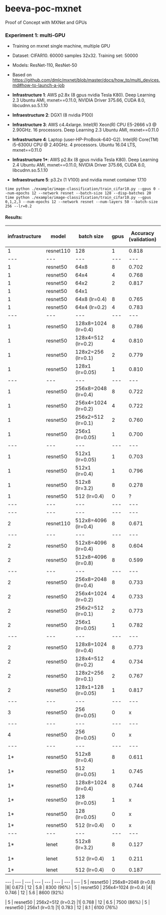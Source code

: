 # beeva-poc-mxnet
Proof of Concept with MXNet and GPUs

### Experiment 1: multi-GPU

* Training on mxnet single machine, multiple GPU
* Dataset: CIFAR10. 60000 samples 32x32. Training set: 50000
* Models: ResNet-110, ResNet-50

* Based on https://github.com/dmlc/mxnet/blob/master/docs/how_to/multi_devices.md#how-to-launch-a-job
* **Infrastructure 1**: AWS p2.8x (8 gpus nvidia Tesla K80). Deep Learning 2.3 Ubuntu AMI, mxnet==0.11.0, NVIDIA Driver 375.66, CUDA 8.0, libcudnn.so.5.1.10
* **Infraestructure 2**: DGX1 (8 nvidia P100)
* **Infrastructure 3**: AWS c4.4xlarge. Intel(R) Xeon(R) CPU E5-2666 v3 @ 2.90GHz. 16 processors. Deep Learning 2.3 Ubuntu AMI, mxnet==0.11.0
* **Infrastructure 4**: Laptop (user-HP-ProBook-640-G2). Intel(R) Core(TM) i5-6300U CPU @ 2.40GHz. 4 processors. Ubuntu 16.04 LTS,  mxnet==0.11.0
* **Infrastructure 1\***: AWS p2.8x (8 gpus nvidia Tesla K80). Deep Learning 2.4 Ubuntu AMI, mxnet==0.11.0, NVIDIA Driver 375.66, CUDA 8.0, libcudnn.so.5.1.10
* **Infraestructure 5**: p3.2x (1 V100) and nvidia mxnet container 17.10 

```
time python ./example/image-classification/train_cifar10.py --gpus 0 --num-epochs 12 --network resnet --batch-size 128 --disp-batches 20
time python ./example/image-classification/train_cifar10.py --gpus 0,1,2,3 --num-epochs 12 --network resnet --num-layers 50 --batch-size 256 --lr=0.2

```


#### Results:

| infrastructure | model | batch size | gpus | Accuracy (validation) | Epochs | Training time (s/epoch) | Throughput (samples/s)
| --- | --- | --- | --- | --- | --- | --- | ---
| 1 | resnet110 | 128 | 1 | 0.818 | 12 | 96.9 | 520
| --- | --- | --- | --- | --- | --- | --- | ---
| 1 | resnet50 | 64x8 | 8 | 0.702 | 12 | 8.1s | 6200 
| 1 | resnet50 | 64x4 | 4 | 0.768 | 12 | 13.8s | 3600
| 1 | resnet50 | 64x2 | 2 | 0.817 | 12 | 27.1s | 1800
| 1 | resnet50 | 64x1 |   |  |  |  | 
| 1 | resnet50 | 64x8 (lr=0.4) | 8 | 0.765 | 12 | 8.0s | 6200
| 1 | resnet50 | 64x4 (lr=0.2) | 4 | 0.783 | 12 | 13.8s | 3600
| --- | --- | --- | --- | --- | --- | --- | ---
| 1 | resnet50 | 128x8=1024 (lr=0.4) |8| 0.786 | 12 | 7.1 | 6800 (8-80%)
| 1 | resnet50 | 128x4=512 (lr=0.2) |4| 0.810 | 12 | 11.4 | 4300 (4-90%)
| 1 | resnet50 | 128x2=256 (lr=0.1) |2| 0.779 | 12 | 22.2 | 2200 (2-90%)
| 1 | resnet50 | 128x1 (lr=0.05) |1| 0.810 | 12 | 44.7 | 1100 (1-90%)
| --- | --- | --- | --- | --- | --- | --- | ---
| 1 | resnet50 | 256x8=2048 (lr=0.4) |8| 0.722 | 12 | 5.1 | 9400 (8-90%)
| 1 | resnet50 | 256x4=1024 (lr=0.2) |4| 0.722 | 12 | 9.8 | 5100 (4-90%)
| 1 | resnet50 | 256x2=512 (lr=0.1) |2| 0.760 | 12 | 19.4 | 2600 (2-90%)
| 1 | resnet50 | 256x1 (lr=0.05) |1| 0.700 | 12 | 38.5 | 1300 (1-95%)
| --- | --- | --- | --- | --- | --- | --- | ---
| 1 | resnet50 | 512x1 (lr=0.05) | 1 | 0.703 | 12 | 36.3 | 1400
| 1 | resnet50 | 512x1 (lr=0.4) | 1 | 0.796 | 12 | 36.0 | 1400
| 1 | resnet50 | 512x8 (lr=3.2) | 8 | 0.278 | 12 | 4.5 | 11000
| 1 | resnet50 | 512 (lr=0.4) | 0 | ? | 12 | 110.0 | 450
| --- | --- | --- | --- | --- | --- | --- | ---
| --- | --- | --- | --- | --- | --- | --- | ---
| 2 | resnet110 | 512x8=4096 (lr=0.4) |8| 0.671 | 12 | 4.4s | 11000 (80%)
| --- | --- | --- | --- | --- | --- | --- | ---
| 2 | resnet50 | 512x8=4096 (lr=0.4) |8| 0.604 | 12 | 2.1s | 24000 (70%)
| 2 | resnet50 | 512x8=4096 (lr=0.8) |8| 0.599 | 12 | 2.1s | 24000 (70%)
| --- | --- | --- | --- | --- | --- | --- | ---
| 2 | resnet50 | 256x8=2048 (lr=0.4) |8| 0.733 | 12 | 2.8s | 17000 (67%)
| 2 | resnet50 | 256x4=1024 (lr=0.2) |4| 0.733 | 12 | 3.4s | 15000
| 2 | resnet50 | 256x2=512 (lr=0.1) |2| 0.773 | 12 | 6.8s | 7500
| 2 | resnet50 | 256x1 (lr=0.05) |1| 0.782 | 12 | 13.9 | 2600
| --- | --- | --- | --- | --- | --- | --- | ---
| 2 | resnet50 | 128x8=1024 (lr=0.4) |8| 0.773 | 12 | 4.5 | 11000 (8-40%)
| 2 | resnet50 | 128x4=512 (lr=0.2) |4| 0.734 | 12 | 4.5 | 12000 (4-80%)
| 2 | resnet50 | 128x2=256 (lr=0.1) |2| 0.767 | 12 | 8.2 | 6100 (2-80%)
| 2 | resnet50 | 128x1=128 (lr=0.05) |1| 0.817 | 12 | 17.2 | 2900 (1-80%)
| --- | --- | --- | --- | --- | --- | --- | ---
| 3 | resnet50 | 256 (lr=0.05) |0| x | 12 | 152 | 340
| --- | --- | --- | --- | --- | --- | --- | ---
| 4 | resnet50 | 256 (lr=0.05) |0| x | 12 |  | 33
| --- | --- | --- | --- | --- | --- | --- | ---
| 1* | resnet50 | 512x8 (lr=0.4) | 8 | 0.611 | 12 | 5.0 | 10000 (8-95%)
| 1* | resnet50 | 512 (lr=0.05) | 1 | 0.745 | 12 | 37.1 | 1300 (1-97%)
| 1* | resnet50 | 128x8=1024 (lr=0.4) |8| 0.744 | 12 | 7.1 | 6700 (8-75%)
| 1* | resnet50 | 128 (lr=0.05) |1| x | 12 | 44.6 | 1100 (1-90%)
| 1* | resnet50 | 128 (lr=0.05) |0| x | 12 | 145 | 340
| 1* | resnet50 | 512 (lr=0.4) |0| x | 12 | 112 | 440
| --- | --- | --- | --- | --- | --- | --- | ---
| 1* | lenet | 512x8 (lr=3.2) |8| 0.127 | 12 | 0.75 | 70000 (8-40%)
| 1* | lenet | 512 (lr=0.4) |1| 0.211 | 12 | 1.5 | 35000 (1-95%)
| 1* | lenet | 512 (lr=0.4) |0| 0.187 | 12 | 15.1 | 3000

 --- | --- | --- | --- | --- | --- | --- | ---
| 5 | resnet50 | 256x8=2048 (lr=0.8) |8| 0.673 | 12 | 5.8 | 8300 (96%)
| 5 | resnet50 | 256x4=1024 (lr=0.4) |4| 0.746 | 12 | 5.6 | 8600 (92%)

| 5 | resnet50 | 256x2=512 (lr=0.2) |1| 0.768 | 12 | 6.5 | 7500 (86%)
| 5 | resnet50 | 256x1 (lr=0.1) |1| 0.783 | 12 | 8.1 | 6100 (76%)



